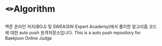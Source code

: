 # 🪢Algorithm
백준 온라인 저지(BOJ) 및 SWEA(SW Expert Academy)에서 풀이한 알고리즘 코드에 대한 auto push 원격저장소입니다.
This is a auto push repository for Baekjoon Online Judge
